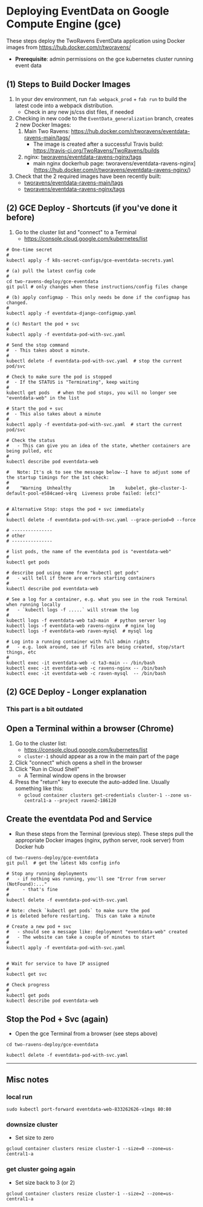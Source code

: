 # Deploying EventData on Google Compute Engine (gce)

These steps deploy the TwoRavens EventData application using Docker images from https://hub.docker.com/r/tworavens/

- **Prerequisite**: admin permissions on the gce kubernetes cluster running event data

## (1) Steps to Build Docker Images

1. In your dev environment, run `fab webpack_prod` + `fab run` to build the latest code into a webpack distribution.
     - Check in any new js/css dist files, if needed
1. Checking in new code to the `EventData_generalization` branch, creates 2 new Docker Images:
    1. Main Two Ravens: https://hub.docker.com/r/tworavens/eventdata-ravens-main/tags/
        - The image is created after a successful Travis build: https://travis-ci.org/TwoRavens/TwoRavens/builds
    1. nginx: [tworavens/eventdata-ravens-nginx/tags](https://hub.docker.com/r/tworavens/eventdata-ravens-nginx/tags/)
        - main nginx dockerhub page: tworavens/eventdata-ravens-nginx](https://hub.docker.com/r/tworavens/eventdata-ravens-nginx/)
1. Check that the 2 required images have been recently built:
    - [tworavens/eventdata-ravens-main/tags](https://hub.docker.com/r/tworavens/eventdata-ravens-main/tags/)
    - [tworavens/eventdata-ravens-nginx/tags](https://hub.docker.com/r/tworavens/eventdata-ravens-nginx/tags/)


## (2) GCE Deploy - Shortcuts (if you've done it before)

1. Go to the cluster list and "connect" to a Terminal
    - https://console.cloud.google.com/kubernetes/list

```
# One-time secret
#
kubectl apply -f k8s-secret-configs/gce-eventdata-secrets.yaml

# (a) pull the latest config code
#
cd two-ravens-deploy/gce-eventdata
git pull # only changes when these instructions/config files change

# (b) apply configmap - This only needs be done if the configmap has changed.
#
kubectl apply -f eventdata-django-configmap.yaml

# (c) Restart the pod + svc
#
kubectl apply -f eventdata-pod-with-svc.yaml

# Send the stop command
#  - This takes about a minute.
#
kubectl delete -f eventdata-pod-with-svc.yaml  # stop the current pod/svc

# Check to make sure the pod is stopped
#  - If the STATUS is "Terminating", keep waiting
#
kubectl get pods   # when the pod stops, you will no longer see "eventdata-web" in the list

# Start the pod + svc
#  - This also takes about a minute
#
kubectl apply -f eventdata-pod-with-svc.yaml  # start the current pod/svc

# Check the status
#   - This can give you an idea of the state, whether containers are being pulled, etc
#
kubectl describe pod eventdata-web

#   Note: It's ok to see the message below--I have to adjust some of the startup timings for the 1st check:
#
#    "Warning  Unhealthy              1m    kubelet, gke-cluster-1-default-pool-e584caed-v4rq  Liveness probe failed: (etc)"


# Alternative Stop: stops the pod + svc immediately
#
kubectl delete -f eventdata-pod-with-svc.yaml --grace-period=0 --force

# ---------------
# other
# ---------------

# list pods, the name of the eventdata pod is "eventdata-web"
#
kubectl get pods

# describe pod using name from "kubectl get pods"
#   - will tell if there are errors starting containers
#
kubectl describe pod eventdata-web

# See a log for a container, e.g. what you see in the rook Terminal when running locally
#   - `kubectl logs -f .....` will stream the log
#
kubectl logs -f eventdata-web ta3-main  # python server log
kubectl logs -f eventdata-web ravens-nginx  # nginx log
kubectl logs -f eventdata-web raven-mysql  # mysql log

# Log into a running container with full admin rights
#   - e.g. look around, see if files are being created, stop/start things, etc
#
kubectl exec -it eventdata-web -c ta3-main -- /bin/bash
kubectl exec -it eventdata-web -c ravens-nginx -- /bin/bash
kubectl exec -it eventdata-web -c raven-mysql  -- /bin/bash

```

## (2) GCE Deploy - Longer explanation

### This part is a bit outdated

## Open a Terminal within a browser (Chrome)

1. Go to the cluster list:
    - https://console.cloud.google.com/kubernetes/list
    - `cluster-1` should appear as a row in the main part of the page
1. Click "connect" which opens a shell in the browser
1. Click "Run in Cloud Shell"
    - A Terminal window opens in the browser
1. Press the "return" key to execute the auto-added line.  Usually something like this:
    - `gcloud container clusters get-credentials cluster-1 --zone us-central1-a --project raven2-186120`

## Create the eventdata Pod and Service

- Run these steps from the Terminal (previous step).  These steps pull the appropriate Docker images (nginx, python server, rook server) from Docker hub

```
cd two-ravens-deploy/gce-eventdata
git pull  # get the latest k8s config info

# Stop any running deployments
#   - if nothing was running, you'll see "Error from server (NotFound):..."
#     - that's fine
#
kubectl delete -f eventdata-pod-with-svc.yaml

# Note: check `kubectl get pods` to make sure the pod
# is deleted before restarting.  This can take a minute

# Create a new pod + svc
#   - should see a message like: deployment "eventdata-web" created
#   - The website can take a couple of minutes to start
#
kubectl apply -f eventdata-pod-with-svc.yaml


# Wait for service to have IP assigned
#
kubectl get svc

# Check progress
#
kubectl get pods
kubectl describe pod eventdata-web
```

## Stop the Pod + Svc (again)

- Open the gce Terminal from a browser (see steps above)

```
cd two-ravens-deploy/gce-eventdata

kubectl delete -f eventdata-pod-with-svc.yaml

```

---

## Misc notes

### local run

```
sudo kubectl port-forward eventdata-web-833262626-v1mgs 80:80
```

### downsize cluster

- Set size to zero

```
gcloud container clusters resize cluster-1 --size=0 --zone=us-central1-a
```

### get cluster going again

- Set size back to 3 (or 2)

```
gcloud container clusters resize cluster-1 --size=2 --zone=us-central1-a
```
